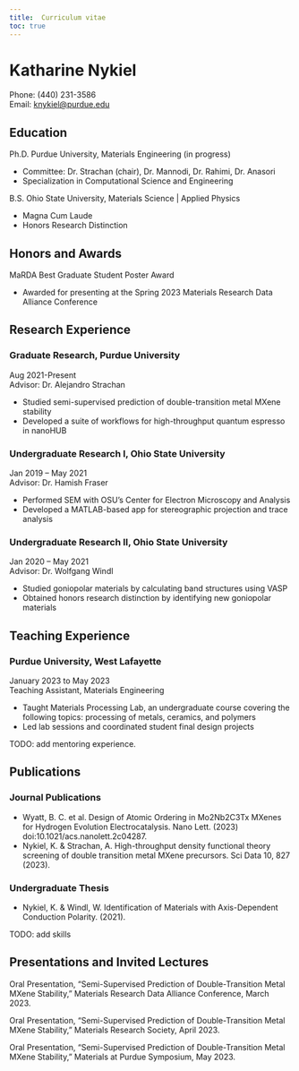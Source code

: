 ```yaml
---
title:  Curriculum vitae
toc: true
---
```


# Katharine Nykiel

Phone: (440) 231-3586  
Email: [knykiel@purdue.edu](knykiel@purdue.edu)

## Education

Ph.D. Purdue University, Materials Engineering (in progress)

- Committee: Dr. Strachan (chair), Dr. Mannodi, Dr. Rahimi, Dr. Anasori
- Specialization in Computational Science and Engineering

B.S. Ohio State University, Materials Science | Applied Physics

- Magna Cum Laude  
- Honors Research Distinction

## Honors and Awards

MaRDA Best Graduate Student Poster Award  

- Awarded for presenting at the Spring 2023 Materials Research Data Alliance Conference

## Research Experience

### Graduate Research, Purdue University  

Aug 2021-Present  
Advisor: Dr. Alejandro Strachan

- Studied semi-supervised prediction of double-transition metal MXene stability  
- Developed a suite of workflows for high-throughput quantum espresso in nanoHUB

### Undergraduate Research I, Ohio State University 

Jan 2019 – May 2021  
Advisor: Dr. Hamish Fraser

- Performed SEM with OSU’s Center for Electron Microscopy and Analysis  
- Developed a MATLAB-based app for stereographic projection and trace analysis

### Undergraduate Research II, Ohio State University  

Jan 2020 – May 2021  
Advisor: Dr. Wolfgang Windl

- Studied goniopolar materials by calculating band structures using VASP  
- Obtained honors research distinction by identifying new goniopolar materials

## Teaching Experience

### Purdue University, West Lafayette  

January 2023 to May 2023  
Teaching Assistant, Materials Engineering

- Taught Materials Processing Lab, an undergraduate course covering the following topics: processing of metals, ceramics, and polymers  
- Led lab sessions and coordinated student final design projects

TODO: add mentoring experience.

## Publications

### Journal Publications

- Wyatt, B. C. et al. Design of Atomic Ordering in Mo2Nb2C3Tx MXenes for Hydrogen Evolution Electrocatalysis. Nano Lett. (2023) doi:10.1021/acs.nanolett.2c04287.
- Nykiel, K. & Strachan, A. High-throughput density functional theory screening of double transition metal MXene precursors. Sci Data 10, 827 (2023).

### Undergraduate Thesis

- Nykiel, K. & Windl, W. Identification of Materials with Axis-Dependent Conduction Polarity. (2021).

TODO: add skills

## Presentations and Invited Lectures

Oral Presentation, “Semi-Supervised Prediction of Double-Transition Metal MXene Stability,” Materials Research Data Alliance
Conference, March 2023.

Oral Presentation, “Semi-Supervised Prediction of Double-Transition Metal MXene Stability,” Materials Research Society, April 2023.

Oral Presentation, “Semi-Supervised Prediction of Double-Transition Metal MXene Stability,” Materials at Purdue Symposium, May 2023.
